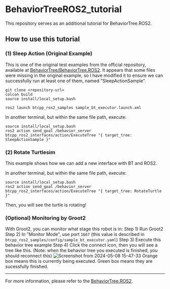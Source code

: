 # BehaviorTreeROS2_tutorial

This repository serves as an additional tutorial for BehaviorTree.ROS2.

## How to use this tutorial

### (1) Sleep Action (Original Example)

This is one of the original test examples from the official repository, available at [BehaviorTree/BehaviorTree.ROS2](https://github.com/BehaviorTree/BehaviorTree.ROS2). It appears that some files were missing in the original example, so I have modified it to ensure we can successfully run at least one of them, named "SleepActionSample".



```
git clone <repository-url>
colcon build
source install/local_setup.bash

ros2 launch btcpp_ros2_samples sample_bt_executor.launch.xml
```




In another terminal, but within the same file path, execute:

```
source install/local_setup.bash
ros2 action send_goal /behavior_server btcpp_ros2_interfaces/action/ExecuteTree "{ target_tree: SleepActionSample }"
```


### (2) Rotate Turtlesim 

This example shows how we can add a new interface with BT and ROS2. 


In another terminal, but within the same file path, execute:
```
source install/local_setup.bash
ros2 action send_goal /behavior_server btcpp_ros2_interfaces/action/ExecuteTree "{ target_tree: RotateTurtle }"
```

Then, you will see the turtle is rotating!



### (Optional) Monitoring by Groot2

With Groot2, you can monitor what stage this robot is in: 
Step 1) Run Groot2
Step 2) In "Monitor Mode", use port `1667` (this value is described in `btcpp_ros2_samples/config/sample_bt_executor.yaml`)
Step 3) Execute this behavior tree example 
Step 4) Click the connect icon, then you will see a tree like this. 
(Note: when the behavior tree you executed is finished, you should reconnect this)
![Screenshot from 2024-05-08 15-47-33](https://github.com/inmo-jang/BehaviorTreeROS2_tutorial/assets/42867523/f38f56c2-a457-4d34-918d-45d371679220)
Orange box means this is currently being executed. Green box means they are sucessfully finished. 



---------------------------
For more information, please refer to the [BehaviorTree.ROS2](https://github.com/BehaviorTree/BehaviorTree.ROS2).

